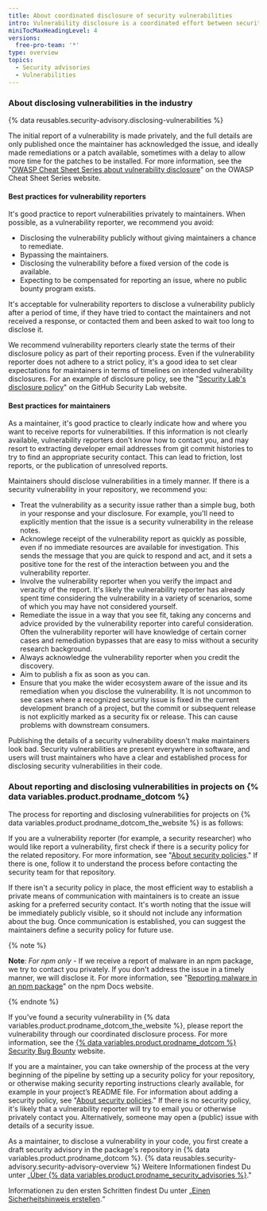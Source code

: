 ```yaml
---
title: About coordinated disclosure of security vulnerabilities
intro: Vulnerability disclosure is a coordinated effort between security reporters and repository maintainers.
miniTocMaxHeadingLevel: 4
versions:
  free-pro-team: '*'
type: overview
topics:
  - Security advisories
  - Vulnerabilities
---
```


### About disclosing vulnerabilities in the industry

{% data reusables.security-advisory.disclosing-vulnerabilities %}

The initial report of a vulnerability is made privately, and the full details are only published once the maintainer has acknowledged the issue, and ideally made remediations or a patch available, sometimes with a delay to allow more time for the patches to be installed. For more information, see the "[OWASP Cheat Sheet Series about vulnerability disclosure](https://cheatsheetseries.owasp.org/cheatsheets/Vulnerability_Disclosure_Cheat_Sheet.html#commercial-and-open-source-software)" on the OWASP Cheat Sheet Series website.

#### Best practices for vulnerability reporters

It's good practice to report vulnerabilities privately to maintainers. When possible, as a vulnerability reporter, we recommend you avoid:
- Disclosing the vulnerability publicly without giving maintainers a chance to remediate.
- Bypassing the maintainers.
- Disclosing the vulnerability before a fixed version of the code is available.
- Expecting to be compensated for reporting an issue, where no public bounty program exists.

It's acceptable for vulnerability reporters to disclose a vulnerability publicly after a period of time, if they have tried to contact the maintainers and not received a response, or contacted them and been asked to wait too long to disclose it.

We recommend vulnerability reporters clearly state the terms of their disclosure policy as part of their reporting process. Even if the vulnerability reporter does not adhere to a strict policy, it's a good idea to set clear expectations for maintainers in terms of timelines on intended vulnerability disclosures. For an example of disclosure policy, see the "[Security Lab's disclosure policy](https://securitylab.github.com/advisories#policy)" on the GitHub Security Lab website.

#### Best practices for maintainers

As a maintainer, it's good practice to clearly indicate how and where you want to receive reports for vulnerabilities. If this information is not clearly available, vulnerability reporters don't know how to contact you, and may resort to extracting developer email addresses from git commit histories to try to find an appropriate security contact. This can lead to friction, lost reports, or the publication of unresolved reports.

Maintainers should disclose vulnerabilities in a timely manner. If there is a security vulnerability in your repository, we recommend you:
- Treat the vulnerability as a security issue rather than a simple bug, both in your response and your disclosure. For example, you'll need to explicitly mention that the issue is a security vulnerability in the release notes.
- Acknowlege receipt of the vulnerability report as quickly as possible, even if no immediate resources are available for investigation. This sends the message that you are quick to respond and act, and it sets a positive tone for the rest of the interaction between you and the vulnerability reporter.
- Involve the vulnerability reporter when you verify the impact and veracity of the report. It's likely the vulnerability reporter has already spent time considering the vulnerability in a variety of scenarios, some of which you may have not considered yourself.
- Remediate the issue in a way that you see fit, taking any concerns and advice provided by the vulnerability reporter into careful consideration. Often the vulnerability reporter will have knowledge of certain corner cases and remediation bypasses that are easy to miss without a security research background.
- Always acknowledge the vulnerability reporter when you credit the discovery.
- Aim to publish a fix as soon as you can.
- Ensure that you make the wider ecosystem aware of the issue and its remediation when you disclose the vulnerability. It is not uncommon to see cases where a recognized security issue is fixed in the current development branch of a project, but the commit or subsequent release is not explicitly marked as a security fix or release. This can cause problems with downstream consumers.

Publishing the details of a security vulnerability doesn't make maintainers look bad. Security vulnerabilities are present everywhere in software, and users will trust maintainers who have a clear and established process for disclosing security vulnerabilities in their code.

### About reporting and disclosing vulnerabilities in projects on {% data variables.product.prodname_dotcom %}

The process for reporting and disclosing vulnerabilities for projects on {% data variables.product.prodname_dotcom_the_website %} is as follows:

 If you are a vulnerability reporter (for example, a security researcher) who would like report a vulnerability, first check if there is a security policy for the related repository. For more information, see "[About security policies](/code-security/getting-started/adding-a-security-policy-to-your-repository#about-security-policies)." If there is one, follow it to understand the process before contacting the security team for that repository.

 If there isn't a security policy in place, the most efficient way to establish a private means of communication with maintainers is to create an issue asking for a preferred security contact. It's worth noting that the issue will be immediately publicly visible, so it should not include any information about the bug. Once communication is established, you can suggest the maintainers define a security policy for future use.

{% note %}

**Note**: _For npm only_ - If we receive a report of malware in an npm package, we try to contact you privately. If you don't address the issue in a timely manner, we will disclose it. For more information, see "[Reporting malware in an npm package](https://docs.npmjs.com/reporting-malware-in-an-npm-package)" on the npm Docs website.

{% endnote %}

 If you've found a security vulnerability in {% data variables.product.prodname_dotcom_the_website %}, please report the vulnerability through our coordinated disclosure process. For more information, see the [{% data variables.product.prodname_dotcom %} Security Bug Bounty](https://bounty.github.com/) website.

 If you are a maintainer, you can take ownership of the process at the very beginning of the pipeline by setting up a security policy for your repository, or otherwise making security reporting instructions clearly available, for example in your project’s README file. For information about adding a security policy, see "[About security policies](/code-security/getting-started/adding-a-security-policy-to-your-repository#about-security-policies)." If there is no security policy, it's likely that a vulnerability reporter will try to email you or otherwise privately contact you. Alternatively, someone may open a (public) issue with details of a security issue.

 As a maintainer, to disclose a vulnerability in your code, you first create a draft security advisory in the package's repository in {% data variables.product.prodname_dotcom %}. {% data reusables.security-advisory.security-advisory-overview %} Weitere Informationen findest Du unter „[Über {% data variables.product.prodname_security_advisories %}](/github/managing-security-vulnerabilities/about-github-security-advisories)."


 Informationen zu den ersten Schritten findest Du unter „[Einen Sicherheitshinweis erstellen](/github/managing-security-vulnerabilities/creating-a-security-advisory).“


